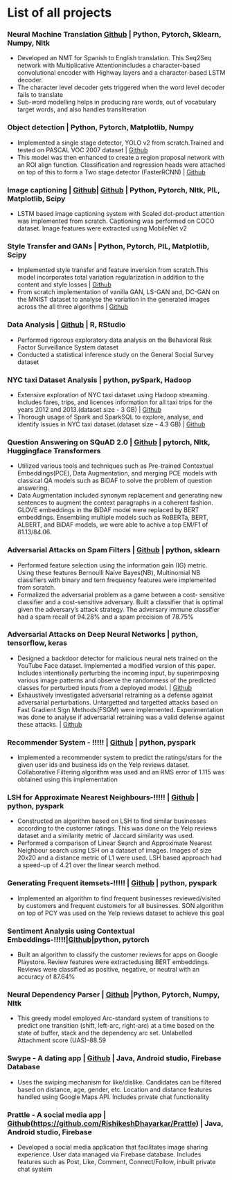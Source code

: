 # List of all projects

### Neural Machine Translation [Github](https://github.com/RishikeshDhayarkar/cs224n/tree/master/a5) | Python, Pytorch, Sklearn, Numpy, Nltk
* Developed an NMT for Spanish to English translation.  This Seq2Seq network with Multiplicative Attentionincludes a character-based convolutional encoder with Highway layers and a character-based LSTM decoder.
* The character level decoder gets triggered when the word level decoder fails to translate
* Sub-word modelling helps in producing rare words, out of vocabulary target words, and also handles transliteration

### Object detection | Python, Pytorch, Matplotlib, Numpy 
* Implemented a single stage detector, YOLO v2 from scratch.Trained and tested on PASCAL VOC 2007 dataset |
[Github](https://github.com/RishikeshDhayarkar/UMich-Computer-Vision/tree/master/yolo)
* This model was then enhanced to create a region proposal network with an ROI align function. Classification and
regression heads were attached on top of this to form a Two stage detector (FasterRCNN) | [Github](https://github.com/RishikeshDhayarkar/UMich-Computer-Vision/tree/master/fasterRCNN)

### Image captioning | [Github](https://github.com/RishikeshDhayarkar/cs231n/blob/master/assignments/assignment3/LSTM_Captioning.ipynb)| [Github](https://github.com/RishikeshDhayarkar/UMich-Computer-Vision/tree/master/image_cap) | Python, Pytorch, Nltk, PIL, Matplotlib, Scipy
* LSTM based image captioning system with Scaled dot-product attention was implemented from scratch.
Captioning was performed on COCO dataset. Image features were extracted using MobileNet v2


### Style Transfer and GANs | Python, Pytorch, PIL, Matplotlib, Scipy
* Implemented style transfer and feature inversion from scratch.This model incorporates total variation regularization
in addition to the content and style losses | [Github](https://github.com/RishikeshDhayarkar/cs231n/blob/master/assignments/assignment3/StyleTransfer-PyTorch.ipynb)
* From scratch implementation of vanilla GAN, LS-GAN and, DC-GAN on the MNIST dataset to analyse the
variation in the generated images across the all three algorithms | [Github](https://github.com/RishikeshDhayarkar/cs231n/blob/master/assignments/assignment3/Generative_Adversarial_Networks_PyTorch.ipynb)

### Data Analysis | [Github](https://github.com/RishikeshDhayarkar/Duke_data_science) | R, RStudio
* Performed rigorous exploratory data analysis on the Behavioral Risk Factor Surveillance System dataset
* Conducted a statistical inference study on the General Social Survey dataset

### NYC taxi Dataset Analysis | python, pySpark, Hadoop
* Extensive exploration of NYC taxi dataset using Hadoop streaming. Includes fares, trips, and licences information
for all taxi trips for the years 2012 and 2013.(dataset size - 3 GB) | [Github](https://github.com/RishikeshDhayarkar/CS-GY-6513-Big-Data/tree/main/assignment_1)
* Thorough usage of Spark and SparkSQL to explore, analyse, and identify issues in NYC taxi dataset.(dataset size -
4.3 GB) | [Github](https://github.com/RishikeshDhayarkar/CS-GY-6513-Big-Data/tree/main/assignment_2)

### Question Answering on SQuAD 2.0 | [Github](https://github.com/RishikeshDhayarkar/CS-GY-9233-Deep-Learning) | pytorch, Nltk, Huggingface Transformers
* Utilized various tools and techniques such as Pre-trained Contextual Embeddings(PCE), Data Augmentation, and
merging PCE models with classical QA models such as BiDAF to solve the problem of question answering.
* Data Augmentation included synonym replacement and generating new sentences to augment the context
paragraphs in a coherent fashion. GLOVE embeddings in the BiDAF model were replaced by BERT embeddings.
Ensembling multiple models such as RoBERTa, BERT, ALBERT, and BiDAF models, we were able to achive a top
EM/F1 of 81.13/84.06.

### Adversarial Attacks on Spam Filters | [Github](https://github.com/RishikeshDhayarkar/ECE-GY-9163-ML-for-Cyber-Security/blob/main/A1/rbd291_ML_sec_A1.ipynb) | python, sklearn
* Performed feature selection using the information gain (IG) metric. Using these features Bernoulli Naive
Bayes(NB), Multinomial NB classifiers with binary and tern frequency features were implemented from scratch.
* Formalized the adversarial problem as a game between a cost- sensitive classifier and a cost-sensitive adversary.
Built a classifier that is optimal given the adversary’s attack strategy. The adversary immune classifier had a spam
recall of 94.28% and a spam precision of 78.75%

### Adversarial Attacks on Deep Neural Networks | python, tensorflow, keras
* Designed a backdoor detector for malicious neural nets trained on the YouTube Face dataset. Implemented a
modified version of this paper. Includes intentionally perturbing the incoming input, by superimposing various
image patterns and observe the randomness of the predicted classes for perturbed inputs from a deployed model. |
[Github](https://github.com/RishikeshDhayarkar/ML-security)
* Exhaustively investigated adversarial retraining as a defense against adversarial perturbations. Untargetted and
targetted attacks based on Fast Gradient Sign Methods(FSGM) were implemented. Experimentation was done to
analyse if adversarial retraining was a valid defense against these attacks. | [Github](https://github.com/RishikeshDhayarkar/ECE-GY-9163-ML-for-Cyber-Security/blob/main/A2/rbd291_ML_sec_A2.ipynb)

### Recommender System - !!!!! | [Github]() | python, pyspark
* Implemented a recommender system to predict the ratings/stars for the given user ids and business ids on the Yelp
reviews dataset. Collaborative Filtering algorithm was used and an RMS error of 1.115 was obtained using this
implementation

### LSH for Approximate Nearest Neighbours-!!!!! | [Github]() | python, pyspark
* Constructed an algorithm based on LSH to find similar businesses according to the customer ratings. This was
done on the Yelp reviews dataset and a similarity metric of Jaccard similarity was used.
* Performed a comparison of Linear Search and Approximate Nearest Neighbour search using LSH on a dataset of
images. Images of size 20x20 and a distance metric of L1 were used. LSH based approach had a speed-up of 4.21
over the linear search method.

### Generating Frequent itemsets-!!!!! | [Github]() | python, pyspark 
* Implemented an algorithm to find frequent businesses reviewed/visited by customers and frequent customers for all
businesses. SON algorithm on top of PCY was used on the Yelp reviews dataset to achieve this goal

### Sentiment Analysis using Contextual Embeddings-!!!!!|[Github]()|python, pytorch
* Built an algorithm to classify the customer reviews for apps on Google Playstore.  Review features were extractedusing BERT embeddings.  Reviews were classified as positive, negative, or neutral with an accuracy of 87.64%

### Neural Dependency Parser | [Github](https://github.com/RishikeshDhayarkar/cs224n/tree/master/a3/student) |Python, Pytorch, Numpy, Nltk
* This greedy model employed Arc-standard system of transitions to predict one transition (shift, left-arc, right-arc)
at a time based on the state of buffer, stack and the dependency arc set. Unlabelled Attachment score (UAS)-88.59

### Swype - A dating app | [Github]() | Java, Android studio, Firebase Database
* Uses the swiping mechanism for like/dislike. Candidates can be filtered based on distance, age, gender, etc.
Location and distance features handled using Google Maps API. Includes private chat functionality

### Prattle - A social media app | [Github](https://github.com/RishikeshDhayarkar/Swype)(https://github.com/RishikeshDhayarkar/Prattle) | Java, Android studio, Firebase
* Developed a social media application that facilitates image sharing experience. User data managed via Firebase
database. Includes features such as Post, Like, Comment, Connect/Follow, inbuilt private chat system

























































